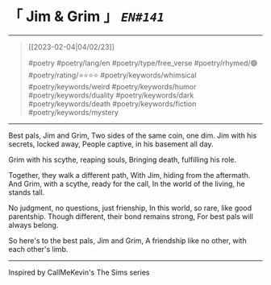 # &#12300; Jim & Grim &#12301; *`EN#141`*

---

> [[2023-02-04|04/02/23]]
> 
> #poetry 
> #poetry/lang/en 
> #poetry/type/free_verse 
> #poetry/rhymed/🟢 
> #poetry/rating/⭐⭐⭐⭐ 
> #poetry/keywords/whimsical #poetry/keywords/weird  #poetry/keywords/humor #poetry/keywords/duality #poetry/keywords/dark #poetry/keywords/death #poetry/keywords/fiction #poetry/keywords/mystery 

---

Best pals, Jim and Grim,
Two sides of the same coin, one dim.
Jim with his secrets, locked away,
People captive, in his basement all day.

Grim with his scythe, reaping souls,
Bringing death, fulfilling his role.

Together, they walk a different path,
With Jim, hiding from the aftermath.
And Grim, with a scythe, ready for the call,
In the world of the living, he stands tall.

No judgment, no questions, just frienship,
In this world, so rare, like good parentship.
Though different, their bond remains strong,
For best pals will always belong.

So here's to the best pals, Jim and Grim,
A friendship like no other, with each other's limb.

---

Inspired by CallMeKevin's The Sims series